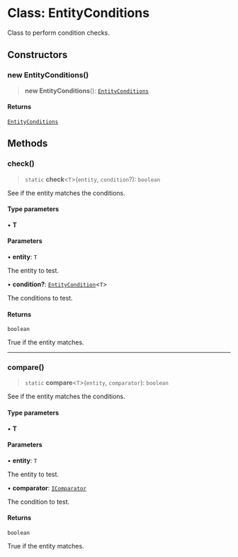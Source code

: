 # Class: EntityConditions

Class to perform condition checks.

## Constructors

### new EntityConditions()

> **new EntityConditions**(): [`EntityConditions`](EntityConditions.md)

#### Returns

[`EntityConditions`](EntityConditions.md)

## Methods

### check()

> `static` **check**\<`T`\>(`entity`, `condition`?): `boolean`

See if the entity matches the conditions.

#### Type parameters

• **T**

#### Parameters

• **entity**: `T`

The entity to test.

• **condition?**: [`EntityCondition`](../type-aliases/EntityCondition.md)\<`T`\>

The conditions to test.

#### Returns

`boolean`

True if the entity matches.

***

### compare()

> `static` **compare**\<`T`\>(`entity`, `comparator`): `boolean`

See if the entity matches the conditions.

#### Type parameters

• **T**

#### Parameters

• **entity**: `T`

The entity to test.

• **comparator**: [`IComparator`](../interfaces/IComparator.md)

The condition to test.

#### Returns

`boolean`

True if the entity matches.
